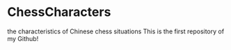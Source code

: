 # ChessCharacters
the characteristics of Chinese chess situations
This is the first repository of my Github!
